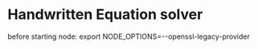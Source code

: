 # Handwritten Equation solver
 
before starting node:
export NODE_OPTIONS=--openssl-legacy-provider 